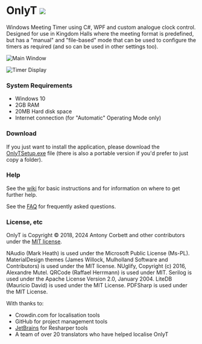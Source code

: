 # OnlyT <img src="https://ci.appveyor.com/api/projects/status/d0wra2jk7o23fagx?svg=true">

Windows Meeting Timer using C#, WPF and custom analogue clock control. Designed for use in Kingdom Halls where the meeting format is predefined, but has a "manual" and "file-based" mode that can be used to configure the timers as required (and so can be used in other settings too).

![Main Window](http://cv8.org.uk/soundbox/OnlyT/Images/MainWindow2.png)

![Timer Display](http://cv8.org.uk/soundbox/OnlyT/Images/Monitor02.png)

### System Requirements

* Windows 10
* 2GB RAM
* 20MB Hard disk space
* Internet connection (for "Automatic" Operating Mode only)

### Download

If you just want to install the application, please download the [OnlyTSetup.exe](https://github.com/AntonyCorbett/OnlyT/releases/latest) file (there is also a portable version if you'd prefer to just copy a folder).

### Help

See the [wiki](https://github.com/AntonyCorbett/OnlyT/wiki) for basic instructions and for information on where to get further help.

See the [FAQ](https://github.com/AntonyCorbett/OnlyT/wiki/FAQ) for frequently asked questions.

### License, etc

OnlyT is Copyright &copy; 2018, 2024 Antony Corbett and other contributors under the [MIT license](LICENSE).

NAudio (Mark Heath) is used under the Microsoft Public License (Ms-PL). MaterialDesign themes (James Willock, Mulholland Software and Contributors) is used under the MIT license. NUglify, Copyright (c) 2016, Alexandre Mutel. QRCode (Raffael Herrmann) is used under MIT. Serilog is used under the Apache License Version 2.0, January 2004. LiteDB (Mauricio David) is used under the MIT License. PDFSharp is used under the MIT License.

With thanks to:
* Crowdin.com for localisation tools
* GitHub for project management tools
* [JetBrains](https://jb.gg/OpenSourceSupport) for Resharper tools
* A team of over 20 translators who have helped localise OnlyT
